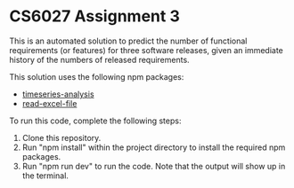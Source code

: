 # CS6027 Assignment 3
This is an automated solution to predict the number of functional requirements (or features) for three software releases, given an immediate history of the numbers of released requirements.

This solution uses the following npm packages:
- <a href="https://www.npmjs.com/package/timeseries-analysis">timeseries-analysis</a>
- <a href="https://www.npmjs.com/package/read-excel-file">read-excel-file</a>

To run this code, complete the following steps:
1. Clone this repository.
2. Run "npm install" within the project directory to install the required npm packages.
3. Run "npm run dev" to run the code. Note that the output will show up in the terminal.
